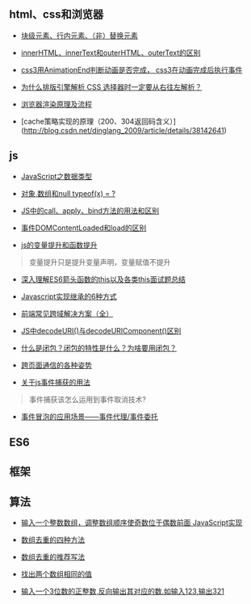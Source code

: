 ## html、css和浏览器

- [块级元素、行内元素、（非）替换元素](http://www.cnblogs.com/wkylin/archive/2011/05/12/2044328.html)



- [innerHTML、innerText和outerHTML、outerText的区别](http://walsh.iteye.com/blog/261966)


- [css3用AnimationEnd判断动画是否完成， css3在动画完成后执行事件](http://blog.csdn.net/kongjiea/article/details/38614695)


- [为什么排版引擎解析 CSS 选择器时一定要从右往左解析？](https://www.zhihu.com/question/20185756)


- [浏览器渲染原理及流程](http://www.cnblogs.com/slly/p/6640761.html)

- [cache策略实现的原理（200、304返回码含义）] (http://blog.csdn.net/dinglang_2009/article/details/38142641)



## js

- [JavaScript之数据类型](http://www.cnblogs.com/java-my-life/archive/2012/08/06/2625065.html)

- [对象,数组和null typeof(x) = ?](http://www.cnblogs.com/java-my-life/archive/2012/08/06/2625065.html)

- [JS中的call、apply、bind方法的用法和区别](http://www.cnblogs.com/libin-1/p/6069031.html)

- [事件DOMContentLoaded和load的区别](http://www.jianshu.com/p/d851db5f2f30)

- [js的变量提升和函数提升](http://www.cnblogs.com/kawask/p/6225317.html)

> 变量提升只是提升变量声明，变量赋值不提升

- [深入理解ES6箭头函数的this以及各类this面试题总结](http://blog.csdn.net/yangbingbinga/article/details/61424363)

- [Javascript实现继承的6种方式](http://blog.csdn.net/qq_31280709/article/details/52137086)

- [前端常见跨域解决方案（全）](https://segmentfault.com/a/1190000011145364)

- [JS中decodeURI()与decodeURIComponent()区别](http://blog.csdn.net/luqin1988/article/details/7878053)

- [什么是闭包？闭包的特性是什么？为啥要用闭包？](http://www.cnblogs.com/wangxiaoQie/p/6701151.html)

- [跨页面通信的各种姿势](https://juejin.im/post/59bb7080518825396f4f5177?utm_source=gold_browser_extension)

- [关于js事件捕获的用法](https://zhidao.baidu.com/question/1988018488316203107.html?fr=iks&word=js+%CA%C2%BC%FE%B2%B6%BB%F1+%D3%A6%D3%C3%B3%A1%BE%B0&ie=gbk)

> 事件捕获该怎么运用到事件取消技术? 

- [事件冒泡的应用场景——事件代理/事件委托](http://blog.csdn.net/zhouziyu2011/article/details/70198984)


## ES6


## 框架



## 算法

- [输入一个整数数组，调整数组顺序使奇数位于偶数前面 JavaScript实现](http://blog.csdn.net/u012575451/article/details/52735431)

- [数组去重的四种方法](http://www.cnblogs.com/rongy/p/6597014.html)

- [数组去重的推荐写法](数组去的推荐写法)

- [找出两个数组相同的值](http://www.cnblogs.com/wangxiaoQie/p/6733860.html)

- [输入一个3位数的正整数,反向输出其对应的数.如输入123,输出321](https://zhidao.baidu.com/question/749497025397665452.html)


